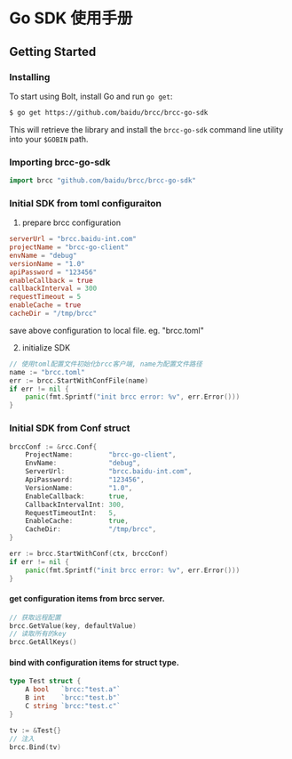 # Go SDK 使用手册



## Getting Started

### Installing

To start using Bolt, install Go and run `go get`:

```sh
$ go get https://github.com/baidu/brcc/brcc-go-sdk
```

This will retrieve the library and install the `brcc-go-sdk` command line utility into
your `$GOBIN` path.


### Importing brcc-go-sdk

```go
import brcc "github.com/baidu/brcc/brcc-go-sdk"
```


### Initial SDK from toml configuraiton
1. prepare brcc configuration 
```toml
serverUrl = "brcc.baidu-int.com"
projectName = "brcc-go-client"
envName = "debug"
versionName = "1.0"
apiPassword = "123456"
enableCallback = true
callbackInterval = 300
requestTimeout = 5
enableCache = true
cacheDir = "/tmp/brcc"
```
save above configuration to local file. eg. "brcc.toml"

2. initialize SDK

```go
// 使用toml配置文件初始化brcc客户端, name为配置文件路径
name := "brcc.toml"
err := brcc.StartWithConfFile(name)
if err != nil {
	panic(fmt.Sprintf("init brcc error: %v", err.Error()))
}
```

### Initial SDK from Conf struct
```go
brccConf := &rcc.Conf{
    ProjectName:         "brcc-go-client",
    EnvName:             "debug",
    ServerUrl:           "brcc.baidu-int.com",
    ApiPassword:         "123456",
    VersionName:         "1.0",
    EnableCallback:      true,
    CallbackIntervalInt: 300,
    RequestTimeoutInt:   5,
    EnableCache:         true,
    CacheDir:            "/tmp/brcc",
}

err := brcc.StartWithConf(ctx, brccConf)
if err != nil {
    panic(fmt.Sprintf("init brcc error: %v", err.Error()))
}
```


#### get configuration items from brcc server. 
```go
// 获取远程配置
brcc.GetValue(key, defaultValue)
// 读取所有的key
brcc.GetAllKeys()
```

#### bind with configuration items for struct type.
```go
type Test struct {
    A bool   `brcc:"test.a"`
    B int    `brcc:"test.b"`
    C string `brcc:"test.c"`
}

tv := &Test{}
// 注入
brcc.Bind(tv)
```




